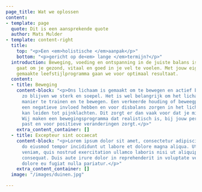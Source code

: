 ```yaml
---
page_title: Wat we oplossen
content:
- template: page
  quote: Dit is een aansprekende quote
  author: Mats Mulder
- template: content-right
  title:
    top: "<p>Een <em>holistische </em>aanpak</p>"
    bottom: "<p>gericht op de<em> lange </em>termijn?</p>"
  introduction: Beweging, voeding en ontspanning in de juiste balans is waar het om
    gaat om je gezond, vitaal en goed in je vel te voelen. Met jouw eigen op maat
    gemaakte leefstijlprogramma gaan we voor optimaal resultaat.
  content:
  - title: Beweging
    content-block: "<p>Ons lichaam is gemaakt om te bewegen en actief bezig te zijn,
      zo blijven we sterk en soepel. Het is wel belangrijk om het lichaam op de juiste
      manier te trainen en te bewegen. Een verkeerde houding of beweegpatroon kan
      een negatieve invloed hebben en voor disbalans zorgen in het lichaam wat vervolgens
      kan leiden tot pijnklachten. Dit zorgt er dan vaak voor dat je minder gaat bewegen.
      Wij maken een bewegingsprogramma dat realistisch is, bij jouw persoonlijke situatie
      past en voor positieve veranderingen zorgt.</p>"
    extra_content_container: []
  - title: Excepteur sint occaecat
    content-block: "<p>Lorem ipsum dolor sit amet, consectetur adipiscing elit, sed
      do eiusmod tempor incididunt ut labore et dolore magna aliqua. Ut enim ad minim
      veniam, quis nostrud exercitation ullamco laboris nisi ut aliquip ex ea commodo
      consequat. Duis aute irure dolor in reprehenderit in voluptate velit esse cillum
      dolore eu fugiat nulla pariatur.</p>"
    extra_content_container: []
  image: "/images/duinen.jpg"

---
```

